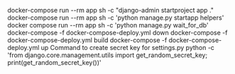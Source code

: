 docker-compose run --rm app sh -c "django-admin startproject app ."
docker-compose run --rm app sh -c 'python manage.py startapp helpers'
docker compose run --rm app sh -c 'python manage.py wait_for_db'
docker-compose -f docker-compose-deploy.yml down
docker-compose -f docker-compose-deploy.yml build
docker-compose -f docker-compose-deploy.yml up
Command to create secret key for settings.py
python -c 'from django.core.management.utils import get_random_secret_key; print(get_random_secret_key())'
